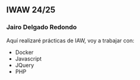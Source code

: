 ## IWAW 24/25
### Jairo Delgado Redondo
Aquí realizaré prácticas de IAW, voy a trabajar con:
- Docker
- Javascript
- JQuery
- PHP

